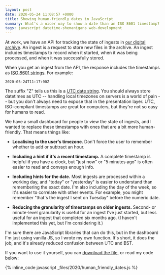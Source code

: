 ```yaml
---
layout: post
date: 2020-05-24 11:08:57 +0000
title: Showing human-friendly dates in JavaScript
summary: What's a nicer way to show a date than an ISO 8601 timestamp?
tags: javascript datetime-shenanigans web-development
---
```


At work, we have an API for tracking the state of ingests in [our digital archive].
An ingest is a request to store new files in the archive.
An ingest includes timestamps to record when it started, when it was being processed, and when it was successfully stored.

When you get an ingest from the API, the response includes the timestamps as [ISO 8601 strings].
For example:

```
2020-05-24T11:17:00Z
```

The suffix "Z" tells us this is a [UTC date string][UTC].
You should always store datetimes as UTC -- handling local timezones on servers is a world of pain -- but you don't always need to expose that in the presentation layer.
UTC, ISO-compliant timestamps are great for computers, but they're not so easy for humans to read.

We have a small dashboard for people to view the state of ingests, and I wanted to replace these timestamps with ones that are a bit more human-friendly.
That means things like:

*   **Localising to the user's timezone**.
    Don't force the user to remember whether to add or subtract an hour.

*   **Including a hint if it's a recent timestamp.**
    A complete timestamp is helpful if you have a clock, but "just now" or "5 minutes ago" is often easier to read and conveys enough info.

*   **Including hints for the date.**
    Most ingests are processed within a working day, and "today" or "yesterday" is easier to understand than remembering the exact date.
    I'm also including the day of the week, so it's easier to correlate with other events.
    For example, you might remember "that's the ingest I sent on Tuesday" before the numeric date.

*   **Reducing the granularity of timestamps on older ingests.**
    Second- or minute-level granularity is useful for an ingest I’ve just started, but less useful for an ingest that completed six months ago.
    (I haven't implemented this yet, but I'm considering it.)

I'm sure there are JavaScript libraries that can do this, but in the dashboard I'm just using vanilla JS, so I wrote my own function.
It's short, it does the job, and it's already reduced confusion between UTC and BST.

If you want to use it yourself, you can [download the file](/files/2020/human_friendly_dates.js), or read my code below:

{% inline_code javascript _files/2020/human_friendly_dates.js %}

[our digital archive]: https://stacks.wellcomecollection.org/building-wellcome-collections-new-archival-storage-service-3f68ff21927e
[UTC]: https://en.wikipedia.org/wiki/Coordinated_Universal_Time
[ISO 8601 strings]: https://en.wikipedia.org/wiki/ISO_8601


